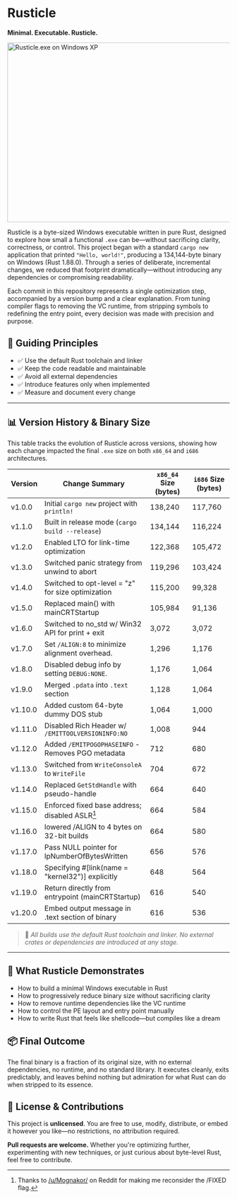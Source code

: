 # Rusticle

**Minimal. Executable. Rusticle.**

<img width="709" height="406" alt="Rusticle.exe on Windows XP" src="https://github.com/user-attachments/assets/68c7d34c-ed7a-4434-8830-2cbe429aa6aa" />

Rusticle is a byte-sized Windows executable written in pure Rust, designed to explore how small a functional `.exe` can be—without sacrificing clarity, correctness, or control. This project began with a standard `cargo new` application that printed `"Hello, world!"`, producing a 134,144-byte binary on Windows (Rust 1.88.0). Through a series of deliberate, incremental changes, we reduced that footprint dramatically—without introducing any dependencies or compromising readability.

Each commit in this repository represents a single optimization step, accompanied by a version bump and a clear explanation. From tuning compiler flags to removing the VC runtime, from stripping symbols to redefining the entry point, every decision was made with precision and purpose.

## 🧭 Guiding Principles

- ✅ Use the default Rust toolchain and linker
- ✅ Keep the code readable and maintainable
- ✅ Avoid all external dependencies
- ✅ Introduce features only when implemented
- ✅ Measure and document every change

---

## 📊 Version History & Binary Size

This table tracks the evolution of Rusticle across versions, showing how each change impacted the final `.exe` size on both `x86_64` and `i686` architectures.

| Version | Change Summary                                    | `x86_64` Size (bytes) | `i686` Size (bytes) |
|---------|---------------------------------------------------|-----------------------|---------------------|
| v1.0.0  | Initial `cargo new` project with `println!`       | 138,240               | 117,760             |
| v1.1.0  | Built in release mode (`cargo build --release`)   | 134,144               | 116,224             |
| v1.2.0  | Enabled LTO for link-time optimization            | 122,368               | 105,472             |
| v1.3.0  | Switched panic strategy from unwind to abort      | 119,296               | 103,424             |
| v1.4.0  | Switched to opt-level = "z" for size optimization | 115,200               |  99,328             |
| v1.5.0  | Replaced main() with mainCRTStartup               | 105,984               |  91,136             |
| v1.6.0  | Switched to no_std w/ Win32 API for print + exit  |   3,072               |   3,072             |
| v1.7.0  | Set `/ALIGN:8` to minimize alignment overhead.    |   1,296               |   1,176             |
| v1.8.0  | Disabled debug info by setting `DEBUG:NONE`.      |   1,176               |   1,064             |
| v1.9.0  | Merged `.pdata` into `.text` section              |   1,128               |   1,064             |
| v1.10.0 | Added custom 64-byte dummy DOS stub               |   1,064               |   1,000             |
| v1.11.0 | Disabled Rich Header w/ `/EMITTOOLVERSIONINFO:NO` |   1,008               |     944             |
| v1.12.0 | Added `/EMITPOGOPHASEINFO` - Removes PGO metadata |     712               |     680             |
| v1.13.0 | Switched from `WriteConsoleA` to `WriteFile`      |     704               |     672             |
| v1.14.0 | Replaced `GetStdHandle` with pseudo-handle        |     664               |     640             |
| v1.15.0 | Enforced fixed base address; disabled ASLR[^1]    |     664               |     584             |
| v1.16.0 | lowered /ALIGN to 4 bytes on 32-bit builds        |     664               |     580             |
| v1.17.0 | Pass NULL pointer for lpNumberOfBytesWritten      |     656               |     576             |
| v1.18.0 | Specifying #[link(name = "kernel32")] explicitly  |     648               |     564             |
| v1.19.0 | Return directly from entrypoint (mainCRTStartup)  |     616               |     540             |
| v1.20.0 | Embed output message in .text section of binary   |     616               |     536             |

[^1]: Thanks to [/u/Mognakor/](https://www.reddit.com/r/rust/comments/1n7eknj/comment/nc71r70) on Reddit for making me reconsider the /FIXED flag.

<!-- cargo clean; $targets = @("x86_64-pc-windows-msvc", "i686-pc-windows-msvc"); foreach ($t in $targets) { cargo build --release --target $t; $exe = "target\$t\release\rusticle.exe"; Write-Host "$t`t$($(Get-Item $exe).Length) bytes" } -->

> 📌 *All builds use the default Rust toolchain and linker. No external crates or dependencies are introduced at any stage.*

---

## 🚀 What Rusticle Demonstrates

- How to build a minimal Windows executable in Rust
- How to progressively reduce binary size without sacrificing clarity
- How to remove runtime dependencies like the VC runtime
- How to control the PE layout and entry point manually
- How to write Rust that feels like shellcode—but compiles like a dream

## 📦 Final Outcome

The final binary is a fraction of its original size, with no external dependencies, no runtime, and no standard library. It executes cleanly, exits predictably, and leaves behind nothing but admiration for what Rust can do when stripped to its essence.

## 📄 License & Contributions

This project is **unlicensed**. You are free to use, modify, distribute, or embed it however you like—no restrictions, no attribution required.

**Pull requests are welcome.** Whether you're optimizing further, experimenting with new techniques, or just curious about byte-level Rust, feel free to contribute.